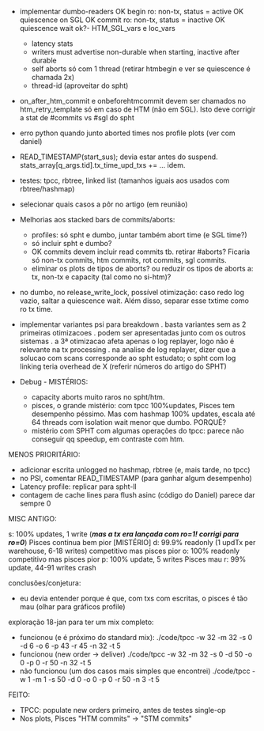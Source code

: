 - implementar dumbo-readers
    OK begin ro: non-tx, status = active
    OK quiescence on SGL
    OK commit ro: non-tx, status = inactive
    OK quiescence wait
    ok?- HTM_SGL_vars e loc_vars
    - latency stats
    - writers must advertise non-durable when starting, inactive after durable
    - self aborts só com 1 thread (retirar htmbegin e ver se quiescence é chamada 2x)
    - thread-id (aproveitar do spht)


- on_after_htm_commit e onbeforehtmcommit devem ser chamados no htm_retry_template só em caso de HTM (não em SGL). Isto deve corrigir a stat de #commits vs #sgl do spht

- erro python quando junto aborted times nos profile plots (ver com daniel)

- READ_TIMESTAMP(start_sus); devia estar antes do suspend. stats_array[q_args.tid].tx_time_upd_txs += ... idem.


- testes: tpcc, rbtree, linked list  (tamanhos iguais aos usados com rbtree/hashmap)
- selecionar quais casos a pôr no artigo (em reunião)
- Melhorias aos stacked bars de commits/aborts:
    - profiles: só spht e dumbo, juntar também abort time (e SGL time?)
    - só incluir spht e dumbo?
    - OK commits devem incluir read commits tb. retirar #aborts? Ficaria só non-tx commits, htm commits, rot commits, sgl commits.
    - eliminar os plots de tipos de aborts? ou reduzir os tipos de aborts a: tx, non-tx e capacity (tal como no si-htm)?


- no dumbo, no release_write_lock, possível otimização: caso redo log vazio, saltar a quiescence wait.
Além disso, separar esse txtime como ro tx time.

- implementar variantes psi para breakdown
    . basta variantes sem as 2 primeiras otimizacoes
    . podem ser apresentadas junto com os outros sistemas
    . a 3ª otimizacao afeta apenas o log replayer, logo não é relevante na tx processing
    . na analise de log replayer, dizer que a solucao com scans corresponde ao spht estudato; o spht com log linking teria overhead de X (referir números do artigo do SPHT)



- Debug - MISTÉRIOS:
    - capacity aborts muito raros no spht/htm.
    - pisces, o grande mistério: com tpcc 100%updates, Pisces tem desempenho péssimo. Mas com hashmap 100% updates, escala até 64 threads com isolation wait menor que dumbo. PORQUÊ?
    - mistério com SPHT com algumas operações do tpcc: parece não conseguir qq speedup, em contraste com htm.



MENOS PRIORITÁRIO:
- adicionar escrita unlogged no hashmap, rbtree (e, mais tarde, no tpcc)
- no PSI, comentar READ_TIMESTAMP (para ganhar algum desempenho)
- Latency profile: replicar para spht-ll
- contagem de cache lines para flush asinc (código do Daniel) parece dar sempre 0


MISC ANTIGO:

s: 100% updates, 1 write (***mas a tx era lançada com ro=1! corrigi para ro=0***)          Pisces continua bem pior [MISTÉRIO]
d: 99.9% readonly (1 updTx per warehouse, 6-18 writes)  competitivo mas pisces pior
o: 100% readonly                                        competitivo mas pisces pior
p: 100% update, 5 writes                                Pisces mau
r: 99% update, 44-91 writes                             crash

conclusões/conjetura:
- eu devia entender porque é que, com txs com escritas, o pisces é tão mau (olhar para gráficos profile)

exploração 18-jan para ter um mix completo:
- funcionou (e é próximo do standard mix):
./code/tpcc -w 32 -m 32 -s 0 -d 6 -o 6 -p 43 -r 45 -n 32 -t 5
- funcionou (new order -> deliver)
./code/tpcc -w 32 -m 32 -s 0 -d 50 -o 0 -p 0 -r 50 -n 32 -t 5
- não funcionou (um dos casos mais simples que encontrei)
./code/tpcc -w 1 -m 1 -s 50 -d 0 -o 0 -p 0 -r 50 -n 3 -t 5



FEITO:
- TPCC: populate new orders primeiro, antes de testes single-op
- Nos plots, Pisces "HTM commits" -> "STM commits"
